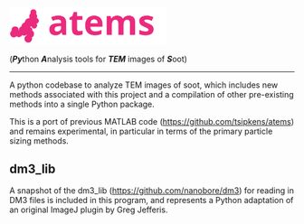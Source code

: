 <p align="left">
  <img src="docs/atems_logo.svg" alt= "# ATEMS" width="55%">
</p>

(***Py***thon ***A***nalysis tools for ***TEM*** images of ***S***oot)

------

A python codebase to analyze TEM images of soot, which includes new methods associated with this project and a compilation of other pre-existing methods into a single Python package. 

This is a port of previous MATLAB code (https://github.com/tsipkens/atems) and remains experimental, in particular in terms of the primary particle sizing methods. 

## dm3_lib

A snapshot of the dm3_lib (https://github.com/nanobore/dm3) for reading in DM3 files is included in this program, and represents a Python adaptation of an original ImageJ plugin by Greg Jefferis. 
